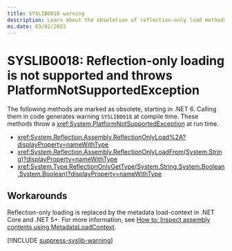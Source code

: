 ```yaml
---
title: SYSLIB0018 warning
description: Learn about the obsoletion of reflection-only load methods that generates compile-time warning SYSLIB0018.
ms.date: 03/02/2022
---
```

# SYSLIB0018: Reflection-only loading is not supported and throws PlatformNotSupportedException

The following methods are marked as obsolete, starting in .NET 6. Calling them in code generates warning `SYSLIB0018` at compile time. These methods throw a <xref:System.PlatformNotSupportedException> at run time.

- <xref:System.Reflection.Assembly.ReflectionOnlyLoad%2A?displayProperty=nameWithType>
- <xref:System.Reflection.Assembly.ReflectionOnlyLoadFrom(System.String)?displayProperty=nameWithType>
- <xref:System.Type.ReflectionOnlyGetType(System.String,System.Boolean,System.Boolean)?displayProperty=nameWithType>

## Workarounds

Reflection-only loading is replaced by the metadata load-context in .NET Core and .NET 5+. For more information, see [How to: Inspect assembly contents using MetadataLoadContext](../../standard/assembly/inspect-contents-using-metadataloadcontext.md).

[!INCLUDE [suppress-syslib-warning](includes/suppress-syslib-warning.md)]

